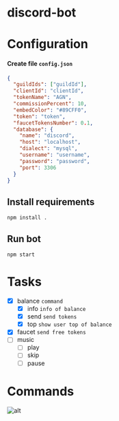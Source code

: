 # discord-bot

# Configuration

#### Create file `config.json`
```json
{
  "guildIds": ["guildId"],
  "clientId": "clientId",
  "tokenName": "AGN",
  "commissionPercent": 10,
  "embedColor": "#89CFF0",
  "token": "token",
  "faucetTokensNumber": 0.1,
  "database": {
    "name": "discord",
    "host": "localhost",
    "dialect": "mysql",
    "username": "username",
    "password": "password",
    "port": 3306
  }
}
```
## Install requirements
```shell
npm install .
```
## Run bot
```shell
npm start
```

# Tasks

- [x] balance `command`
  - [x] info `info of balance`
  - [x] send `send tokens`
  - [x] top `show user top of balance`
- [x] faucet `send free tokens`
- [ ] music
  - [ ] play
  - [ ] skip
  - [ ] pause

# Commands
![alt](https://media.discordapp.net/attachments/817438337181941842/1085935308027203737/anix3.gif)
